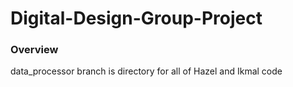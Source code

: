 # Digital-Design-Group-Project


### Overview
data_processor branch is directory for all of Hazel and Ikmal code

